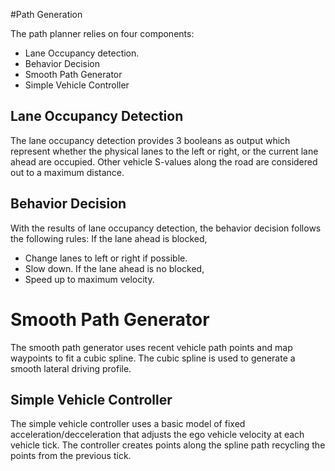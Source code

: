 #Path Generation

The path planner relies on four components:
* Lane Occupancy detection.
* Behavior Decision
* Smooth Path Generator
* Simple Vehicle Controller

## Lane Occupancy Detection
The lane occupancy detection provides 3 booleans as output which represent whether the physical lanes to the left or right, or the current lane ahead are occupied.  Other vehicle S-values along the road are considered out to a maximum distance.

## Behavior Decision
With the results of lane occupancy detection, the behavior decision follows the following rules:
If the lane ahead is blocked,
* Change lanes to left or right if possible.
* Slow down.
If the lane ahead is no blocked,
* Speed up to maximum velocity.

# Smooth Path Generator
The smooth path generator uses recent vehicle path points and map waypoints to fit a cubic spline.  The cubic spline is used to generate a smooth lateral driving profile.

## Simple Vehicle Controller
The simple vehicle controller uses a basic model of fixed acceleration/decceleration that adjusts the ego vehicle velocity at each vehicle tick.  The controller creates points along the spline path recycling the points from the previous tick.
